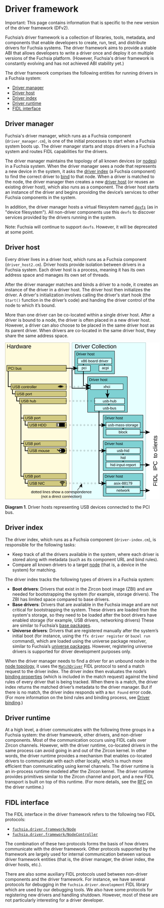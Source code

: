 # Driver framework

Important: This page contains information that is specific to the new
version of the driver framework (DFv2).

Fuchsia’s driver framework is a collection of libraries, tools, metadata, and
components that enable developers to create, run, test, and distribute drivers
for Fuchsia systems. The driver framework aims to provide a stable ABI that
allows developers to write a driver once and deploy it on multiple versions of
the Fuchsia platform. (However, Fuchsia's driver framework is constantly evolving
and has not achieved ABI stability yet.)

The driver framework comprises the following entities for running drivers in a
Fuchsia system:

*   [Driver manager](#driver_manager)
*   [Driver host](#driver_host)
*   [Driver index](#driver_index)
*   [Driver runtime](#driver_runtime)
*   [FIDL interface](#fidl_interface)


## Driver manager

Fuchsia's driver manager, which runs as a Fuchsia
component (`driver_manager.cm`), is one of the initial processes to start
when a Fuchsia system boots up. The driver manager starts and stops drivers in
a Fuchsia system and routes FIDL capabilities for the  drivers.

The driver manager maintains the topology of all known devices
(or [nodes][nodes]) in a Fuchsia system. When the driver manager sees a node
that represents a new device in the system, it asks the
[driver index](#driver_index) (a Fuchsia component) to find the correct driver
to [bind][driver-binding] to that node. When a driver is matched to the node,
the driver manager then creates a new [driver host](#driver_host) (or reuses an
existing driver host), which also runs as a component. The driver host starts an
instance of the driver and begins providing the device’s services to other
Fuchsia components in the system.

In addition, the driver manager hosts a virtual filesystem named
[`devfs`][service-discovery] (as in "device filesystem"). All non-driver
components use this `devfs` to discover services provided by the drivers
running in the system.

Note: Fuchsia will continue to support `devfs`. However, it will be deprecated
at some point.

## Driver host

Every driver lives in a driver host, which runs as a Fuchsia component
(`driver_host2.cm`). Driver hosts provide isolation between drivers in
a Fuchsia system. Each driver host is a process, meaning it has its own address
space and manages its own set of threads.

After the driver manager matches and binds a driver to a node, it creates an
instance of the driver in a driver host. The driver host then initializes the
driver. A driver's initialization involves calling the driver's start hook
(the `Start()` function in the driver’s code) and handing the driver control of
the node to which it’s bound.

More than one driver can be co-located within a single driver host. After a
driver is bound to a node, the driver is often placed in a new driver
host. However, a driver can also choose to be placed in the same driver
host as its parent driver. When drivers are co-located in the same driver host,
they share the same address space.

![alt_text](images/diagram_driver_stack_01.svg "Diagram showing driver hosts for USB devices")

**Diagram 1**. Driver hosts representing USB devices connected to the PCI bus.

## Driver index

The driver index, which runs as a Fuchsia component (`driver-index.cm`), is
responsible for the following tasks:

*  Keep track of all the drivers available in the system, where each driver is
   stored along with metadata (such as its component URL and bind rules).
*  Compare all known drivers to a target [node][nodes] (that is, a device in the
   system) for matching.

The driver index tracks the following types of drivers in a Fuchsia system:

*  **Boot drivers**: Drivers that exist in the Zircon boot image (ZBI) and are
   needed for bootstrapping the system (for example, storage drivers). The ZBI
   has limited space compared to base drivers.
*  **Base drivers**: Drivers that are available in the Fuchsia image and
   are not critical for bootstrapping the system. These drivers are loaded from
   the system's storage, so they need to be loaded after the boot drivers have
   enabled storage (for example, USB drivers, networking drivers) These are
   similar to Fuchsia’s [base packages][base-packages].
*  **Universe drivers**: Drivers that are registered manually after the system’s
   initial boot (for instance, using the `ffx driver register` or `bazel run`
   command), which are loaded using the universe package resolver, similar to
   Fuchsia’s [universe packages][universe-packages]. However, registering
   universe drivers is supported for driver development purposes only.

When the driver manager needs to find a driver for an unbound node in the
[node topology][node-topology], it uses the [`MatchDriver`][fidl-matchdriver]
FIDL protocol to send a match request to the driver index. The driver index then
evaluates the node’s [binding properties][node-properties] (which is included in
the match request) against the bind rules of every driver that is being tracked.
When there is a match, the driver index returns the matched driver’s metadata to
the driver manager. But if there is no match, the driver index responds with
a `Not Found` error code. (For more information on the bind rules and binding
process, see [Driver binding][driver-binding].)

## Driver runtime

At a high level, a driver communicates with the following three groups in a
Fuchsia system: the driver framework, other drivers, and non-driver components.
Most of the communication occurs using FIDL calls over Zircon channels. However,
with the driver runtime, co-located drivers  in the same process can avoid going
in and out of the Zircon kernel. In other words, the driver runtime provides a
mechanism that enables co-located drivers to communicate with each other locally,
which is much more efficient than communicating using kernel channels. The
driver runtime is an in-process runtime modeled after the Zircon kernel. The
driver runtime provides primitives similar to the Zircon channel and port, and
a new FIDL transport is built on top of this runtime. (For more details, see the
[RFC][rfc-driver-runtime] on the driver runtime.)

## FIDL interface

The FIDL interface in the driver framework refers to the following two FIDL
protocols:

*  [`fuchsia.driver.framework/Node`][fidl-node]
*  [`fuchsia.driver.framework/NodeController`][fidl-nodecontroller]

The combination of these two protocols forms the basis of how drivers
communicate with the driver framework. Other protocols supported by the
framework are largely used for internal communication between various driver
framework entities (that is, the driver manager, the driver index, the driver
hosts, etc.).

There are also some auxiliary FIDL protocols used between non-driver components
and the driver framework. For instance, we have several protocols for debugging
in the `fuchsia.driver.development` FIDL library which are used by our debugging
tools. We also have some protocols for registering new drivers and handling
shutdown. However, most of these are not particularly interesting for a driver
developer.

<!-- Reference links -->

[nodes]: drivers_and_nodes.md
[driver-index]: driver_framework.md#driver_index
[driver-binding]: driver_binding.md
[driver-host]: driver_framework.md#driver_host
[service-discovery]: driver_communication.md#service_discovery
[node-properties]: drivers_and_nodes.md#node_properties
[node-topology]: drivers_and_nodes.md#node_topology
[rfc-driver-runtime]: /docs/contribute/governance/rfcs/0126_driver_runtime.md
[fidl-node]: https://cs.opensource.google/fuchsia/fuchsia/+/main:sdk/fidl/fuchsia.driver.framework/topology.fidl;l=107
[fidl-nodecontroller]: https://cs.opensource.google/fuchsia/fuchsia/+/main:sdk/fidl/fuchsia.driver.framework/topology.fidl;l=73
[fidl-matchdriver]: https://cs.opensource.google/fuchsia/fuchsia/+/main:sdk/fidl/fuchsia.driver.framework/driver_index.fidl;l=96
[base-packages]: /docs/concepts/packages/package.md#base-packages
[universe-packages]: /docs/concepts/packages/package.md#universe-packages

